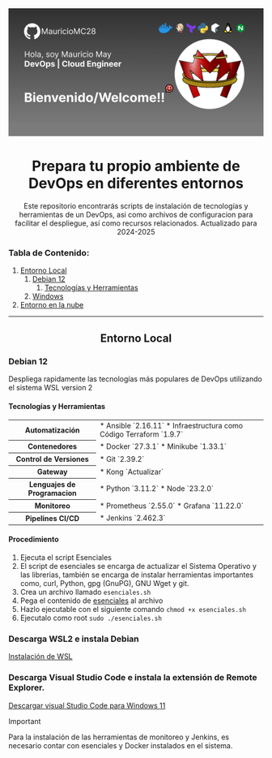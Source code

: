 <div align="center">
  <img src="Card_Outline.png"></img>
  <h1>Prepara tu propio ambiente de DevOps en diferentes entornos</h1>
  <p>Este repositorio encontrarás scripts de instalación de tecnologías y herramientas de un DevOps, asi como archivos de configuracion para facilitar el despliegue, así como recursos relacionados.
Actualizado para 2024-2025</p>
</div>

### Tabla de Contenido:

1. [Entorno Local](##entorno-local)
   1. [Debian 12](###debian-12)
      1. [Tecnologías y Herramientas](####tecnologias-y-herramientas)
   2. [Windows](###windows)
2. [Entorno en la nube](##entorno-en-la-nube)

---

<div>
  <h2 align="center">Entorno Local</h2>
  <h3>Debian 12</h3>
  <p>Despliega rapidamente las tecnologías más populares de DevOps utilizando el sistema WSL version 2</p>
  <h4>Tecnologías y Herramientas</h4>
  <table>
    <tr>
      <th>Automatización</th>
      <td>
          * Ansible `2.16.11`
          * Infraestructura como Código Terraform `1.9.7`
      </td>
    </tr>
    <tr>
      <th>Contenedores</th>
      <td>
          * Docker `27.3.1`
          * Minikube `1.33.1`
      </td>
    </tr>
    <tr>
      <th>Control de Versiones</th>
      <td>
          * Git `2.39.2`
      </td> 
    </tr>
    <tr>
      <th>Gateway</th>
      <td>
        * Kong `Actualizar`
      </td>
    </tr>
    <tr>
      <th>Lenguajes de Programacion</th>
      <td>
        * Python `3.11.2`
        * Node `23.2.0`
      </td>
    </tr>
    <tr>
      <th>Monitoreo</th>
      <td>
        * Prometheus `2.55.0`
        * Grafana `11.22.0`
      </td>
    </tr>
    <tr>
      <th>Pipelines CI/CD</th>
      <td>
        * Jenkins `2.462.3`
      </td>
    </tr>
  </table>

  <h4>Procedimiento</h4>

  1. Ejecuta el script Esenciales
  2. El script de esenciales se encarga de actualizar el Sistema Operativo y las librerias, también se encarga de instalar herramientas importantes como, curl, Python, gpg (GnuPG), GNU Wget y git.
  3. Crea un archivo llamado `esenciales.sh`
  4. Pega el contenido de <a href="https://github.com/MauricioMC28/DevOps-Environment/blob/main/local-linux/esenciales.sh">esenciales</a> al archivo
  5. Hazlo ejecutable con el siguiente comando `chmod +x esenciales.sh`
  6. Ejecutalo como root `sudo ./esenciales.sh`

</div>

### Descarga WSL2 e instala Debian
<a href="https://gist.github.com/MauricioMC28/90fee9f004f46a7b392e534298abf892"> Instalación de WSL </a>

### Descarga Visual Studio Code e instala la extensión de Remote Explorer.

<a href="https://code.visualstudio.com/sha/download?build=stable&os=win32-x64-user"> Descargar visual Studio Code para Windows 11 </a>

> [!IMPORTANT]
> Para la instalación de las herramientas de monitoreo y Jenkins, es necesario contar con esenciales y Docker instalados en el sistema.

